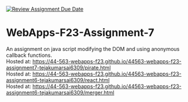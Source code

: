 [![Review Assignment Due Date](https://classroom.github.com/assets/deadline-readme-button-24ddc0f5d75046c5622901739e7c5dd533143b0c8e959d652212380cedb1ea36.svg)](https://classroom.github.com/a/Kv-XePEp)
# WebApps-F23-Assignment-7
An assignment on java script modifying the DOM and using anonymous callback functions.
<br>
Hosted at: https://44-563-webapps-f23.github.io/44563-webapps-f23-assignment7-tejakumarsai6309/pirate.html
<br>
Hosted at: https://44-563-webapps-f23.github.io/44563-webapps-f23-assignment6-tejakumarsai6309/react.html
<br>
Hosted at: https://44-563-webapps-f23.github.io/44563-webapps-f23-assignment6-tejakumarsai6309/merger.html

